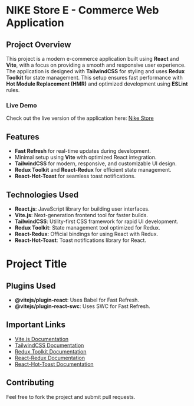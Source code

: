 # NIKE Store E - Commerce Web Application

## Project Overview

This project is a modern e-commerce application built using **React** and **Vite**, with a focus on providing a smooth and responsive user experience. The application is designed with **TailwindCSS** for styling and uses **Redux Toolkit** for state management. This setup ensures fast performance with **Hot Module Replacement (HMR)** and optimized development using **ESLint** rules.

### Live Demo
Check out the live version of the application here: [Nike Store](https://nike-store-alpha-beryl.vercel.app/)

## Features
- **Fast Refresh** for real-time updates during development.
- Minimal setup using **Vite** with optimized React integration.
- **TailwindCSS** for modern, responsive, and customizable UI design.
- **Redux Toolkit** and **React-Redux** for efficient state management.
- **React-Hot-Toast** for seamless toast notifications.

## Technologies Used
- **React.js**: JavaScript library for building user interfaces.
- **Vite.js**: Next-generation frontend tool for faster builds.
- **TailwindCSS**: Utility-first CSS framework for rapid UI development.
- **Redux Toolkit**: State management tool optimized for Redux.
- **React-Redux**: Official bindings for using React with Redux.
- **React-Hot-Toast**: Toast notifications library for React.

# Project Title

## Plugins Used

- **@vitejs/plugin-react**: Uses Babel for Fast Refresh.
- **@vitejs/plugin-react-swc**: Uses SWC for Fast Refresh.

## Important Links

- [Vite.js Documentation](https://vitejs.dev/)
- [TailwindCSS Documentation](https://tailwindcss.com/docs)
- [Redux Toolkit Documentation](https://redux-toolkit.js.org/)
- [React-Redux Documentation](https://react-redux.js.org/)
- [React-Hot-Toast Documentation](https://react-hot-toast.com/)

## Contributing

Feel free to fork the project and submit pull requests.


